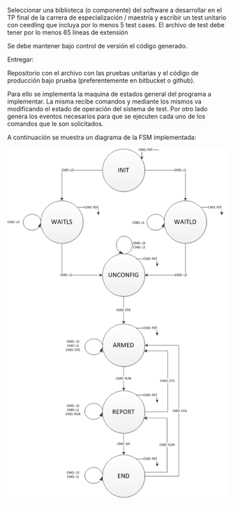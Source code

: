 Seleccionar una biblioteca (o componente) del software a desarrollar en el TP final de la carrera de especialización / maestría y escribir un test unitario con ceedling que incluya por lo menos 5 test cases. El archivo de test debe tener por lo menos 65 líneas de extensión

Se debe mantener bajo control de versión el código generado.

Entregar:

Repositorio con el archivo con las pruebas unitarias y el código de producción bajo prueba (preferentemente en bitbucket o github).

Para ello se implementa la maquina de estados general del programa a implementar. La misma recibe comandos y mediante los mismos va modificando el estado de operación del sistema de test. Por otro lado genera los eventos necesarios para que se ejecuten cada uno de los comandos que le son solicitados.

A continuación se muestra un diagrama de la FSM implementada:

![alt text](https://github.com/cmaffrand/CESE_TSSE/blob/main/TP4/img/fsm.png)